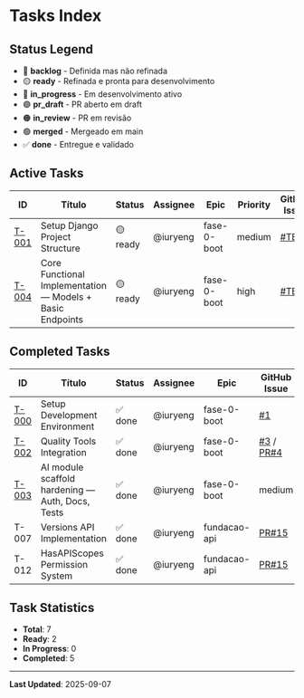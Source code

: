 # Tasks Index

## Status Legend
- 🔴 **backlog** - Definida mas não refinada
- 🟡 **ready** - Refinada e pronta para desenvolvimento
- 🔵 **in_progress** - Em desenvolvimento ativo
- 🟣 **pr_draft** - PR aberto em draft
- 🟠 **in_review** - PR em revisão
- 🟢 **merged** - Mergeado em main
- ✅ **done** - Entregue e validado

## Active Tasks

| ID | Título | Status | Assignee | Epic | Priority | GitHub Issue | Created |
|---|---|---|---|---|---|---|---|
| [T-001](./2025-09-06--api--django-project-setup.md) | Setup Django Project Structure | 🟡 ready | @iuryeng | fase-0-boot | medium | [#TBD]() | 2025-09-06 |
| [T-004](./2025-09-07--api--core-functional-implementation.md) | Core Functional Implementation — Models + Basic Endpoints | 🟡 ready | @iuryeng | fase-0-boot | high | [#TBD]() | 2025-09-07 |
<!-- T-ARCH removed: Architecture Alignment Refactor (task deprecated) -->
## Completed Tasks
| ID | Título | Status | Assignee | Epic | GitHub Issue | Completed |
|---|---|---|---|---|---|---|
| [T-000](./2025-09-06--infra--dev-environment-setup.md) | Setup Development Environment | ✅ done | @iuryeng | fase-0-boot | [#1](https://github.com/PluraNex/bible-api/issues/1) | 2025-09-06 |
| [T-002](./2025-09-06--infra--quality-tools-integration.md) | Quality Tools Integration | ✅ done | @iuryeng | fase-0-boot | [#3](https://github.com/PluraNex/bible-api/issues/3) / [PR#4](https://github.com/PluraNex/bible-api/pull/4) | 2025-09-06 |
| [T-003](./2025-09-07--ai--ai-module-scaffold-hardening.md) | AI module scaffold hardening — Auth, Docs, Tests | ✅ done | @iuryeng | fase-0-boot | medium | [#TBD]() | 2025-09-07 |
| T-007 | Versions API Implementation | ✅ done | @iuryeng | fundacao-api | [PR#15](https://github.com/PluraNex/bible-api/pull/15) | 2025-09-07 |
| T-012 | HasAPIScopes Permission System | ✅ done | @iuryeng | fundacao-api | [PR#15](https://github.com/PluraNex/bible-api/pull/15) | 2025-09-07 |

## Task Statistics
- **Total**: 7
- **Ready**: 2
- **In Progress**: 0
- **Completed**: 5

---
**Last Updated**: 2025-09-07
